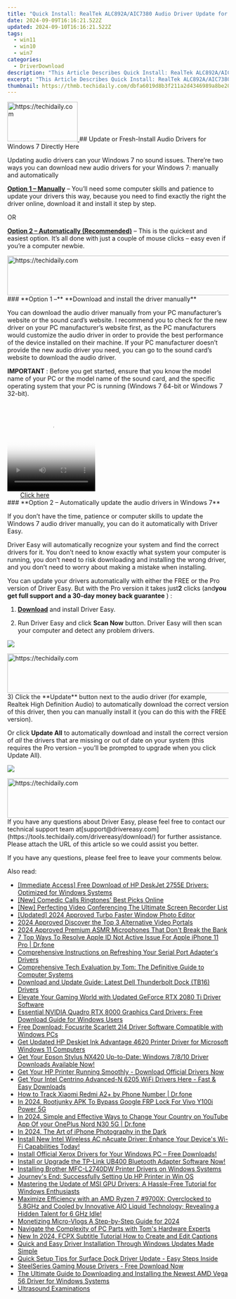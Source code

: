 ```yaml
---
title: "Quick Install: RealTek ALC892A/AIC7380 Audio Driver Update for Windows 11"
date: 2024-09-09T16:16:21.522Z
updated: 2024-09-10T16:16:21.522Z
tags:
  - win11
  - win10
  - win7
categories:
  - DriverDownload
description: "This Article Describes Quick Install: RealTek ALC892A/AIC7380 Audio Driver Update for Windows 11"
excerpt: "This Article Describes Quick Install: RealTek ALC892A/AIC7380 Audio Driver Update for Windows 11"
thumbnail: https://thmb.techidaily.com/dbfa6019d8b3f211a2d4346989a8be20fa1fb2520363f53adb487ff9f78fd127.jpg
---
```


<!-- affiliate ads begin -->
<a href="https://aligracehair.sjv.io/c/5597632/2115912/19272" target="_top" id="2115912">
  <img src="//a.impactradius-go.com/display-ad/19272-2115912" border="0" alt="https://techidaily.com" width="160" height="90"/>
</a>
<img height="0" width="0" src="https://aligracehair.sjv.io/i/5597632/2115912/19272" style="position:absolute;visibility:hidden;" border="0" />
<!-- affiliate ads end -->
## Update or Fresh-Install Audio Drivers for Windows 7 Directly Here

Updating audio drivers can your Windows 7 no sound issues. There’re two ways you can download new audio drivers for your Windows 7: manually and automatically

[**Option 1 – Manually**](https://tools.techidaily.com/drivereasy/download/) – You’ll need some computer skills and patience to update your drivers this way, because you need to find exactly the right the driver online, download it and install it step by step.

OR

[**Option 2 – Automatically (Recommended)**](https://www.drivereasy.com/knowledge/download-audio-drivers-for-windows-7/#option2) – This is the quickest and easiest option. It’s all done with just a couple of mouse clicks – easy even if you’re a computer newbie.

<!-- affiliate ads begin -->
<a href="https://unicoeye.pxf.io/c/5597632/2134493/18498" target="_top" id="2134493">
  <img src="//a.impactradius-go.com/display-ad/18498-2134493" border="0" alt="https://techidaily.com" width="728" height="90"/>
</a>
<img height="0" width="0" src="https://unicoeye.pxf.io/i/5597632/2134493/18498" style="position:absolute;visibility:hidden;" border="0" />
<!-- affiliate ads end -->
### **Option 1 –**  **Download and install the driver manually**

 You can download the audio driver manually from your PC manufacturer’s website or the sound card’s website. I recommend you to check for the new driver on your PC manufacturer’s website first, as the PC manufacturers would customize the audio driver in order to provide the best performance of the device installed on their machine. If your PC manufacturer doesn’t provide the new audio driver you need, you can go to the sound card’s website to download the audio driver.

**IMPORTANT** : Before you get started, ensure that you know the model name of your PC or the model name of the sound card, and the specific operating system that your PC is running (Windows 7 64-bit or Windows 7 32-bit).

<!-- affiliate ads begin -->
<span id="1304648">
					<video width="200" height="200" style="cursor:pointer"
           poster="//a.impactradius-go.com/display-clicktoplayimage/1304648.png"
           onclick="if(!this.playClicked){this.play();this.setAttribute('controls',true);this.playClicked=true;}">
	   <source src="//a.impactradius-go.com/display-ad/15852-1304648">
	   <img src="//a.impactradius-go.com/display-clicktoplayimage/1304648.png" style="border: none; height: 100%; width: 100%; object-fit: contain">
	</video>
	<div style="width:125px;text-align:center"><a href="javascript:window.open(decodeURIComponent('https%3A%2F%2Fthefitville.pxf.io%2Fc%2F5597632%2F1304648%2F15852'), '_blank');void(0);">Click here</a></div>
</span>
<img height="0" width="0" src="https://imp.pxf.io/i/5597632/1304648/15852" style="position:absolute;visibility:hidden;" border="0" />
<!-- affiliate ads end -->
### **Option 2 –  Automatically update the audio drivers in Windows 7**

 If you don’t have the time, patience or computer skills to update the Windows 7 audio driver manually, you can do it automatically with Driver Easy.

 Driver Easy will automatically recognize your system and find the correct drivers for it. You don’t need to know exactly what system your computer is running, you don’t need to risk downloading and installing the wrong driver, and you don’t need to worry about making a mistake when installing.

 You can update your drivers automatically with either the FREE or the Pro version of Driver Easy. But with the Pro version it takes just**2** clicks  (and**you get full support and a 30-day money back guarantee** ) :

 1) **[Download](https://tools.techidaily.com/drivereasy/download/)**   and install Driver Easy.

 2) Run Driver Easy and click **Scan Now**   button. Driver Easy will then scan your computer and detect any problem drivers.

![](https://images.drivereasy.com/wp-content/uploads/2018/09/img_5b9a108aef951.jpg)

<!-- affiliate ads begin -->
<a href="https://aidotcom.pxf.io/c/5597632/2134502/19576" target="_top" id="2134502">
  <img src="//a.impactradius-go.com/display-ad/19576-2134502" border="0" alt="https://techidaily.com" width="672" height="90"/>
</a>
<img height="0" width="0" src="https://aidotcom.pxf.io/i/5597632/2134502/19576" style="position:absolute;visibility:hidden;" border="0" />
<!-- affiliate ads end -->
 3) Click the **Update** button next to the audio driver (for example, Realtek High Definition Audio) to automatically download the correct version of this driver, then you can manually install it (you can do this with the FREE version).

 Or click **Update All**  to automatically download and install the correct version of _all_   the drivers that are missing or out of date on your system (this requires the Pro version – you’ll be prompted to upgrade when you click Update All).

![](https://images.drivereasy.com/wp-content/uploads/2018/09/img_5b9a10b583bee.jpg)

<!-- affiliate ads begin -->
<a href="https://unicoeye.pxf.io/c/5597632/2134497/18498" target="_top" id="2134497">
  <img src="//a.impactradius-go.com/display-ad/18498-2134497" border="0" alt="https://techidaily.com" width="728" height="90"/>
</a>
<img height="0" width="0" src="https://unicoeye.pxf.io/i/5597632/2134497/18498" style="position:absolute;visibility:hidden;" border="0" />
<!-- affiliate ads end -->
 If you have any questions about Driver Easy, please feel free to contact our technical support team at[support@drivereasy.com](https://tools.techidaily.com/drivereasy/download/) for further assistance. Please attach the URL of this article so we could assist you better.

If you have any questions, please feel free to leave your comments below.

<ins class="adsbygoogle"
     style="display:block"
     data-ad-format="autorelaxed"
     data-ad-client="ca-pub-7571918770474297"
     data-ad-slot="1223367746"></ins>



<ins class="adsbygoogle"
     style="display:block"
     data-ad-client="ca-pub-7571918770474297"
     data-ad-slot="8358498916"
     data-ad-format="auto"
     data-full-width-responsive="true"></ins>

<span class="atpl-alsoreadstyle">Also read:</span>
<div><ul>
<li><a href="https://hardware-help.techidaily.com/immediate-access-free-download-of-hp-deskjet-2755e-drivers-optimized-for-windows-systems/"><u>[Immediate Access] Free Download of HP DeskJet 2755E Drivers: Optimized for Windows Systems</u></a></li>
<li><a href="https://extra-information.techidaily.com/new-comedic-calls-ringtones-best-picks-online/"><u>[New] Comedic Calls  Ringtones' Best Picks Online</u></a></li>
<li><a href="https://screen-mirroring-recording.techidaily.com/new-perfecting-video-conferencing-the-ultimate-screen-recorder-list/"><u>[New] Perfecting Video Conferencing  The Ultimate Screen Recorder List</u></a></li>
<li><a href="https://fox-cloud.techidaily.com/updated-2024-approved-turbo-faster-window-photo-editor/"><u>[Updated] 2024 Approved  Turbo Faster Window Photo Editor</u></a></li>
<li><a href="https://youtube-clips.techidaily.com/2024-approved-discover-the-top-3-alternative-video-portals/"><u>2024 Approved  Discover the Top 3 Alternative Video Portals</u></a></li>
<li><a href="https://extra-skills.techidaily.com/2024-approved-premium-asmr-microphones-that-dont-break-the-bank/"><u>2024 Approved  Premium ASMR Microphones That Don't Break the Bank</u></a></li>
<li><a href="https://iphone-unlock.techidaily.com/7-top-ways-to-resolve-apple-id-not-active-issue-for-apple-iphone-11-pro-drfone-by-drfone-ios/"><u>7 Top Ways To Resolve Apple ID Not Active Issue For Apple iPhone 11 Pro | Dr.fone</u></a></li>
<li><a href="https://hardware-help.techidaily.com/comprehensive-instructions-on-refreshing-your-serial-port-adapters-drivers/"><u>Comprehensive Instructions on Refreshing Your Serial Port Adapter's Drivers</u></a></li>
<li><a href="https://hardware-help.techidaily.com/comprehensive-tech-evaluation-by-tom-the-definitive-guide-to-computer-systems/"><u>Comprehensive Tech Evaluation by Tom: The Definitive Guide to Computer Systems</u></a></li>
<li><a href="https://hardware-help.techidaily.com/download-and-update-guide-latest-dell-thunderbolt-dock-tb16-drivers/"><u>Download and Update Guide: Latest Dell Thunderbolt Dock (TB16) Drivers</u></a></li>
<li><a href="https://hardware-help.techidaily.com/elevate-your-gaming-world-with-updated-geforce-rtx-2080-ti-driver-software/"><u>Elevate Your Gaming World with Updated GeForce RTX 2080 Ti Driver Software</u></a></li>
<li><a href="https://hardware-help.techidaily.com/essential-nvidia-quadro-rtx-8000-graphics-card-drivers-free-download-guide-for-windows-users/"><u>Essential NVIDIA Quadro RTX 8000 Graphics Card Drivers: Free Download Guide for Windows Users</u></a></li>
<li><a href="https://hardware-help.techidaily.com/free-download-focusrite-scarlett-2i4-driver-software-compatible-with-windows-pcs/"><u>Free Download: Focusrite Scarlett 2I4 Driver Software Compatible with Windows PCs</u></a></li>
<li><a href="https://hardware-help.techidaily.com/get-updated-hp-deskjet-ink-advantage-4620-printer-driver-for-microsoft-windows-11-computers/"><u>Get Updated HP Deskjet Ink Advantage 4620 Printer Driver for Microsoft Windows 11 Computers</u></a></li>
<li><a href="https://hardware-help.techidaily.com/1722976130894-get-your-epson-stylus-nx420-up-to-date-windows-7810-driver-downloads-available-now/"><u>Get Your Epson Stylus NX420 Up-to-Date: Windows 7/8/10 Driver Downloads Available Now!</u></a></li>
<li><a href="https://hardware-help.techidaily.com/get-your-hp-printer-running-smoothly-download-official-drivers-now/"><u>Get Your HP Printer Running Smoothly - Download Official Drivers Now</u></a></li>
<li><a href="https://hardware-help.techidaily.com/1722971657700-get-your-intel-centrino-advanced-n-6205-wifi-drivers-here-fast-and-easy-downloads/"><u>Get Your Intel Centrino Advanced-N 6205 WiFi Drivers Here - Fast & Easy Downloads</u></a></li>
<li><a href="https://android-location-track.techidaily.com/how-to-track-xiaomi-redmi-a2plus-by-phone-number-drfone-by-drfone-virtual-android/"><u>How to Track Xiaomi Redmi A2+ by Phone Number | Dr.fone</u></a></li>
<li><a href="https://unlock-android.techidaily.com/in-2024-rootjunky-apk-to-bypass-google-frp-lock-for-vivo-y100i-power-5g-by-drfone-android/"><u>In 2024, Rootjunky APK To Bypass Google FRP Lock For Vivo Y100i Power 5G</u></a></li>
<li><a href="https://location-social.techidaily.com/in-2024-simple-and-effective-ways-to-change-your-country-on-youtube-app-of-your-oneplus-nord-n30-5g-drfone-by-drfone-virtual-android/"><u>In 2024, Simple and Effective Ways to Change Your Country on YouTube App Of your OnePlus Nord N30 5G | Dr.fone</u></a></li>
<li><a href="https://fox-helps.techidaily.com/in-2024-the-art-of-iphone-photography-in-the-dark/"><u>In 2024, The Art of iPhone Photography in the Dark</u></a></li>
<li><a href="https://hardware-help.techidaily.com/install-new-intel-wireless-ac-nacuate-driver-enhance-your-devices-wi-fi-capabilities-today/"><u>Install New Intel Wireless AC nAcuate Driver: Enhance Your Device's Wi-Fi Capabilities Today!</u></a></li>
<li><a href="https://hardware-help.techidaily.com/install-official-xerox-drivers-for-your-windows-pc-free-downloads/"><u>Install Official Xerox Drivers for Your Windows PC – Free Downloads!</u></a></li>
<li><a href="https://hardware-help.techidaily.com/install-or-upgrade-the-tp-link-ub400-bluetooth-adapter-software-now/"><u>Install or Upgrade the TP-Link UB400 Bluetooth Adapter Software Now!</u></a></li>
<li><a href="https://hardware-help.techidaily.com/installing-brother-mfc-l2740dw-printer-drivers-on-windows-systems/"><u>Installing Brother MFC-L2740DW Printer Drivers on Windows Systems</u></a></li>
<li><a href="https://printer-issues.techidaily.com/journeys-end-successfully-setting-up-hp-printer-in-win-os/"><u>Journey's End: Successfully Setting Up HP Printer in Win OS</u></a></li>
<li><a href="https://hardware-help.techidaily.com/mastering-the-update-of-msi-gpu-drivers-a-hassle-free-tutorial-for-windows-enthusiasts/"><u>Mastering the Update of MSI GPU Drivers: A Hassle-Free Tutorial for Windows Enthusiasts</u></a></li>
<li><a href="https://hardware-help.techidaily.com/maximize-efficiency-with-an-amd-ryzen-7-9700x-overclocked-to-58ghz-and-cooled-by-innovative-aio-liquid-technology-revealing-a-hidden-talent-for-6-ghz-idle.m20/"><u>Maximize Efficiency with an AMD Ryzen 7 #9700X: Overclocked to 5.8GHz and Cooled by Innovative AIO Liquid Technology; Revealing a Hidden Talent for 6 GHz Idle!</u></a></li>
<li><a href="https://youtube-stream.techidaily.com/monetizing-micro-vlogs-a-step-by-step-guide-for-2024/"><u>Monetizing Micro-Vlogs  A Step-by-Step Guide for 2024</u></a></li>
<li><a href="https://hardware-help.techidaily.com/navigate-the-complexity-of-pc-parts-with-toms-hardware-experts/"><u>Navigate the Complexity of PC Parts with Tom's Hardware Experts</u></a></li>
<li><a href="https://ai-video-apps.techidaily.com/new-in-2024-fcpx-subtitle-tutorial-how-to-create-and-edit-captions/"><u>New In 2024, FCPX Subtitle Tutorial How to Create and Edit Captions</u></a></li>
<li><a href="https://hardware-help.techidaily.com/quick-and-easy-driver-installation-through-windows-updates-made-simple/"><u>Quick and Easy Driver Installation Through Windows Updates Made Simple</u></a></li>
<li><a href="https://hardware-help.techidaily.com/1722956366331-quick-setup-tips-for-surface-dock-driver-update-easy-steps-inside/"><u>Quick Setup Tips for Surface Dock Driver Update - Easy Steps Inside</u></a></li>
<li><a href="https://hardware-help.techidaily.com/1722966679949-steelseries-gaming-mouse-drivers-free-download-now/"><u>SteelSeries Gaming Mouse Drivers - Free Download Now</u></a></li>
<li><a href="https://hardware-help.techidaily.com/the-ultimate-guide-to-downloading-and-installing-the-newest-amd-vega-56-driver-for-windows-systems/"><u>The Ultimate Guide to Downloading and Installing the Newest AMD Vega 56 Driver for Windows Systems</u></a></li>
<li><a href="https://hardware-help.techidaily.com/ultrasound-examinations/"><u>Ultrasound Examinations</u></a></li>
</ul></div>
